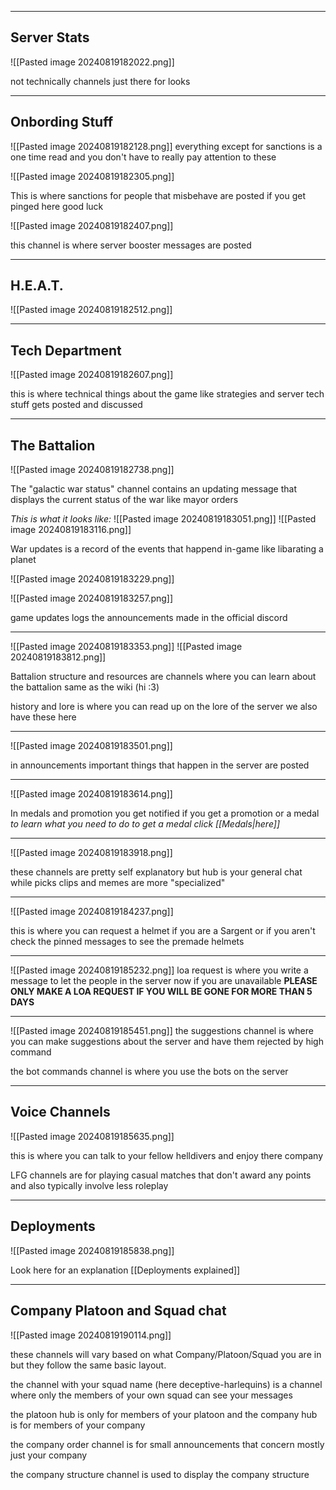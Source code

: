 ***
## Server Stats

![[Pasted image 20240819182022.png]]

not technically channels just there for looks
***
## Onbording Stuff

![[Pasted image 20240819182128.png]]
everything except for sanctions is a one time read and you don't have to really pay attention to these 

![[Pasted image 20240819182305.png]]

This is where sanctions for people that misbehave are posted if you get pinged here good luck

![[Pasted image 20240819182407.png]]

this channel is where server booster messages are posted

***

## H.E.A.T.

![[Pasted image 20240819182512.png]]

***

## Tech Department

![[Pasted image 20240819182607.png]]

this is where technical things about the game like strategies and server tech stuff gets posted and discussed 

***
## The Battalion

![[Pasted image 20240819182738.png]]

The "galactic war status" channel contains an updating message that displays the current status of the war like mayor orders

*This is what it looks like:*
![[Pasted image 20240819183051.png]]
![[Pasted image 20240819183116.png]]

War updates is a record of the events that happend in-game like libarating a planet

![[Pasted image 20240819183229.png]]

![[Pasted image 20240819183257.png]]

game updates logs the announcements made in the official discord

***

![[Pasted image 20240819183353.png]]
![[Pasted image 20240819183812.png]]

Battalion structure and resources are channels where you can learn about the battalion same as the wiki (hi :3)

history and lore is where you can read up on the lore of the server we also have these here

***

![[Pasted image 20240819183501.png]]

in announcements important things that happen in the server are posted

***

![[Pasted image 20240819183614.png]]

In medals and promotion you get notified if you get a promotion or a medal 
*to learn what you need to do to get a medal click [[Medals|here]]*

***

![[Pasted image 20240819183918.png]]

these channels are pretty self explanatory but hub is your general chat while picks clips and memes are more "specialized"

***

![[Pasted image 20240819184237.png]]

this is where you can request a helmet if you are a Sargent or if you aren't check the pinned messages to see the premade helmets

***

![[Pasted image 20240819185232.png]]
loa request is where you write a message to let the people in the server now if you are unavailable **PLEASE ONLY MAKE A LOA REQUEST IF YOU WILL BE GONE FOR MORE THAN 5 DAYS**

***

![[Pasted image 20240819185451.png]]
the suggestions channel is where you can make suggestions about the server and have them rejected by high command

the bot commands channel is where you use the bots on the server

***

## Voice Channels

![[Pasted image 20240819185635.png]]

this is where you can talk to your fellow helldivers and enjoy there company

LFG channels are for playing casual matches that don't award any points and also typically involve less roleplay

***
## Deployments

![[Pasted image 20240819185838.png]]

Look here for an explanation [[Deployments explained]]

***

## Company Platoon and Squad chat

![[Pasted image 20240819190114.png]]

these channels will vary based on what Company/Platoon/Squad you are in but they follow the same basic layout. 

the channel with your squad name (here deceptive-harlequins) is a channel where only the members of your own squad can see your messages

the platoon hub is only for members of your platoon and the company hub is for members of your company

the company order channel is for small announcements that concern mostly just your company

the company structure channel is used to display the company structure
